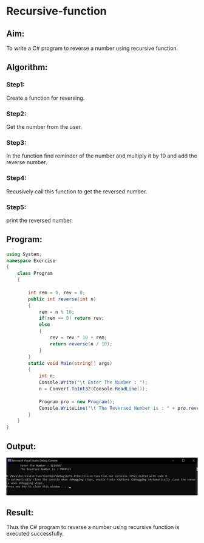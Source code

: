 # Recursive-function

## Aim: 
To write a C# program to reverse a number using recursive function.

## Algorithm:
### Step1:
Create a function for reversing.

### Step2:
Get the number from the user.

### Step3:
In the function find reminder of the number and multiply it by 10 and add the reverse number.

### Step4:
Recusively call this function to get the reversed number.

### Step5:
print the reversed number.
## Program:
```C#
using System;
namespace Exercise
{
    class Program
    {
        
        int rem = 0, rev = 0;
        public int reverse(int n)
        {
            rem = n % 10;
            if(rem == 0) return rev;
            else
            {
                rev = rev * 10 + rem;
                return reverse(n / 10);
            }
        }
        static void Main(string[] args)
        {
            int n;
            Console.Write("\t Enter The Number : ");
            n = Convert.ToInt32(Console.ReadLine());

            Program pro = new Program();
            Console.WriteLine("\t The Reversed Number is : " + pro.reverse(n));
        }
    }
}
```
## Output:
![Output](04.png)
## Result:
Thus the C# program to reverse a number using recursive function is executed successfully.

